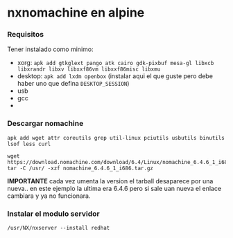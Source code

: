 
# nxnomachine en alpine


### Requisitos

Tener instalado como minimo:

* xorg: 
`apk add gtkglext pango atk cairo gdk-pixbuf mesa-gl libxcb libxrandr libxv libxxf86vm libxxf86misc libxmu`
* desktop: 
`apk add lxdm openbox` (instalar aqui el que guste pero debe haber uno que defina `DESKTOP_SESSION`)
* usb
* gcc
* 

### Descargar nomachine

```
apk add wget attr coreutils grep util-linux pciutils usbutils binutils lsof less curl

wget https://download.nomachine.com/download/6.4/Linux/nomachine_6.4.6_1_i686.tar.gz
tar -C /usr/ -xzf nomachine_6.4.6_1_i686.tar.gz
```

**IMPORTANTE** cada vez umenta la version el tarball desaparece por una nueva.. 
en este ejemplo la ultima era 6.4.6 pero si sale uan nueva el enlace cambiara 
y ya no funcionara.


### Instalar el modulo servidor


```
/usr/NX/nxserver --install redhat
```